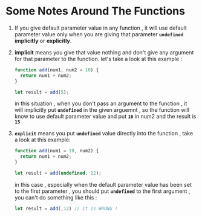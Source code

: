 # Some Notes Around The Functions

1. If you give default parameter value in any function , it will use default parameter value only when you are giving that parameter **`undefined`** **implicitly** or **explicitly**.
2. **implicit** means you give that value nothing and don't give any argument for that parameter to the function. let's take a look at this example :

   ```javascript
   function add(num1, num2 = 10) {
     return num1 + num2;
   }

   let result = add(5);
   ```

   in this situation , when you don't pass an argument to the function , it will implicitly put **`undefined`** in the given arguemnt , so the function will know to use default parameter value and put **`10`** in num2 and the result is **`15`**

3. **`explicit`** means you put **`undefined`** value directly into the function , take a look at this example:

   ```javascript
   function add(num1 = 10, num2) {
     return num1 + num2;
   }

   let result = add(undefined, 12);
   ```

   in this case , especially when the default parameter value has been set to the first parameter , you should put **`undefined`** to the first argument , you can't do something like this :

   ```javascript
   let result = add(,12) // it is WRONG !
   ```
